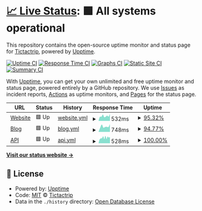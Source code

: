 # [📈 Live Status](https://status.tictactrip.eu): <!--live status--> **🟩 All systems operational**

This repository contains the open-source uptime monitor and status page for [Tictactrip](https://www.tictactrip.eu), powered by [Upptime](https://github.com/upptime/upptime).

[![Uptime CI](https://github.com/tictactrip/status/workflows/Uptime%20CI/badge.svg)](https://github.com/tictactrip/status/actions?query=workflow%3A%22Uptime+CI%22)
[![Response Time CI](https://github.com/tictactrip/status/workflows/Response%20Time%20CI/badge.svg)](https://github.com/tictactrip/status/actions?query=workflow%3A%22Response+Time+CI%22)
[![Graphs CI](https://github.com/tictactrip/status/workflows/Graphs%20CI/badge.svg)](https://github.com/tictactrip/status/actions?query=workflow%3A%22Graphs+CI%22)
[![Static Site CI](https://github.com/tictactrip/status/workflows/Static%20Site%20CI/badge.svg)](https://github.com/tictactrip/status/actions?query=workflow%3A%22Static+Site+CI%22)
[![Summary CI](https://github.com/tictactrip/status/workflows/Summary%20CI/badge.svg)](https://github.com/tictactrip/status/actions?query=workflow%3A%22Summary+CI%22)

With [Upptime](https://upptime.js.org), you can get your own unlimited and free uptime monitor and status page, powered entirely by a GitHub repository. We use [Issues](https://github.com/tictactrip/status/issues) as incident reports, [Actions](https://github.com/tictactrip/status/actions) as uptime monitors, and [Pages](https://status.tictactrip.eu) for the status page.

<!--start: status pages-->
<!-- This summary is generated by Upptime (https://github.com/upptime/upptime) -->
<!-- Do not edit this manually, your changes will be overwritten -->
<!-- prettier-ignore -->
| URL | Status | History | Response Time | Uptime |
| --- | ------ | ------- | ------------- | ------ |
| <img alt="" src="https://icons.duckduckgo.com/ip3/www.tictactrip.eu.ico" height="13"> [Website](https://www.tictactrip.eu) | 🟩 Up | [website.yml](https://github.com/tictactrip/status/commits/HEAD/history/website.yml) | <details><summary><img alt="Response time graph" src="./graphs/website/response-time-week.png" height="20"> 532ms</summary><br><a href="https://status.tictactrip.eu/history/website"><img alt="Response time 540" src="https://img.shields.io/endpoint?url=https%3A%2F%2Fraw.githubusercontent.com%2Ftictactrip%2Fstatus%2FHEAD%2Fapi%2Fwebsite%2Fresponse-time.json"></a><br><a href="https://status.tictactrip.eu/history/website"><img alt="24-hour response time 654" src="https://img.shields.io/endpoint?url=https%3A%2F%2Fraw.githubusercontent.com%2Ftictactrip%2Fstatus%2FHEAD%2Fapi%2Fwebsite%2Fresponse-time-day.json"></a><br><a href="https://status.tictactrip.eu/history/website"><img alt="7-day response time 532" src="https://img.shields.io/endpoint?url=https%3A%2F%2Fraw.githubusercontent.com%2Ftictactrip%2Fstatus%2FHEAD%2Fapi%2Fwebsite%2Fresponse-time-week.json"></a><br><a href="https://status.tictactrip.eu/history/website"><img alt="30-day response time 536" src="https://img.shields.io/endpoint?url=https%3A%2F%2Fraw.githubusercontent.com%2Ftictactrip%2Fstatus%2FHEAD%2Fapi%2Fwebsite%2Fresponse-time-month.json"></a><br><a href="https://status.tictactrip.eu/history/website"><img alt="1-year response time 554" src="https://img.shields.io/endpoint?url=https%3A%2F%2Fraw.githubusercontent.com%2Ftictactrip%2Fstatus%2FHEAD%2Fapi%2Fwebsite%2Fresponse-time-year.json"></a></details> | <details><summary><a href="https://status.tictactrip.eu/history/website">95.32%</a></summary><a href="https://status.tictactrip.eu/history/website"><img alt="All-time uptime 99.94%" src="https://img.shields.io/endpoint?url=https%3A%2F%2Fraw.githubusercontent.com%2Ftictactrip%2Fstatus%2FHEAD%2Fapi%2Fwebsite%2Fuptime.json"></a><br><a href="https://status.tictactrip.eu/history/website"><img alt="24-hour uptime 100.00%" src="https://img.shields.io/endpoint?url=https%3A%2F%2Fraw.githubusercontent.com%2Ftictactrip%2Fstatus%2FHEAD%2Fapi%2Fwebsite%2Fuptime-day.json"></a><br><a href="https://status.tictactrip.eu/history/website"><img alt="7-day uptime 95.32%" src="https://img.shields.io/endpoint?url=https%3A%2F%2Fraw.githubusercontent.com%2Ftictactrip%2Fstatus%2FHEAD%2Fapi%2Fwebsite%2Fuptime-week.json"></a><br><a href="https://status.tictactrip.eu/history/website"><img alt="30-day uptime 98.89%" src="https://img.shields.io/endpoint?url=https%3A%2F%2Fraw.githubusercontent.com%2Ftictactrip%2Fstatus%2FHEAD%2Fapi%2Fwebsite%2Fuptime-month.json"></a><br><a href="https://status.tictactrip.eu/history/website"><img alt="1-year uptime 99.85%" src="https://img.shields.io/endpoint?url=https%3A%2F%2Fraw.githubusercontent.com%2Ftictactrip%2Fstatus%2FHEAD%2Fapi%2Fwebsite%2Fuptime-year.json"></a></details>
| <img alt="" src="https://icons.duckduckgo.com/ip3/www.tictactrip.eu.ico" height="13"> [Blog](https://www.tictactrip.eu/blog) | 🟩 Up | [blog.yml](https://github.com/tictactrip/status/commits/HEAD/history/blog.yml) | <details><summary><img alt="Response time graph" src="./graphs/blog/response-time-week.png" height="20"> 748ms</summary><br><a href="https://status.tictactrip.eu/history/blog"><img alt="Response time 697" src="https://img.shields.io/endpoint?url=https%3A%2F%2Fraw.githubusercontent.com%2Ftictactrip%2Fstatus%2FHEAD%2Fapi%2Fblog%2Fresponse-time.json"></a><br><a href="https://status.tictactrip.eu/history/blog"><img alt="24-hour response time 856" src="https://img.shields.io/endpoint?url=https%3A%2F%2Fraw.githubusercontent.com%2Ftictactrip%2Fstatus%2FHEAD%2Fapi%2Fblog%2Fresponse-time-day.json"></a><br><a href="https://status.tictactrip.eu/history/blog"><img alt="7-day response time 748" src="https://img.shields.io/endpoint?url=https%3A%2F%2Fraw.githubusercontent.com%2Ftictactrip%2Fstatus%2FHEAD%2Fapi%2Fblog%2Fresponse-time-week.json"></a><br><a href="https://status.tictactrip.eu/history/blog"><img alt="30-day response time 1233" src="https://img.shields.io/endpoint?url=https%3A%2F%2Fraw.githubusercontent.com%2Ftictactrip%2Fstatus%2FHEAD%2Fapi%2Fblog%2Fresponse-time-month.json"></a><br><a href="https://status.tictactrip.eu/history/blog"><img alt="1-year response time 712" src="https://img.shields.io/endpoint?url=https%3A%2F%2Fraw.githubusercontent.com%2Ftictactrip%2Fstatus%2FHEAD%2Fapi%2Fblog%2Fresponse-time-year.json"></a></details> | <details><summary><a href="https://status.tictactrip.eu/history/blog">94.77%</a></summary><a href="https://status.tictactrip.eu/history/blog"><img alt="All-time uptime 99.78%" src="https://img.shields.io/endpoint?url=https%3A%2F%2Fraw.githubusercontent.com%2Ftictactrip%2Fstatus%2FHEAD%2Fapi%2Fblog%2Fuptime.json"></a><br><a href="https://status.tictactrip.eu/history/blog"><img alt="24-hour uptime 100.00%" src="https://img.shields.io/endpoint?url=https%3A%2F%2Fraw.githubusercontent.com%2Ftictactrip%2Fstatus%2FHEAD%2Fapi%2Fblog%2Fuptime-day.json"></a><br><a href="https://status.tictactrip.eu/history/blog"><img alt="7-day uptime 94.77%" src="https://img.shields.io/endpoint?url=https%3A%2F%2Fraw.githubusercontent.com%2Ftictactrip%2Fstatus%2FHEAD%2Fapi%2Fblog%2Fuptime-week.json"></a><br><a href="https://status.tictactrip.eu/history/blog"><img alt="30-day uptime 93.90%" src="https://img.shields.io/endpoint?url=https%3A%2F%2Fraw.githubusercontent.com%2Ftictactrip%2Fstatus%2FHEAD%2Fapi%2Fblog%2Fuptime-month.json"></a><br><a href="https://status.tictactrip.eu/history/blog"><img alt="1-year uptime 99.41%" src="https://img.shields.io/endpoint?url=https%3A%2F%2Fraw.githubusercontent.com%2Ftictactrip%2Fstatus%2FHEAD%2Fapi%2Fblog%2Fuptime-year.json"></a></details>
| <img alt="" src="https://icons.duckduckgo.com/ip3/api.tictactrip.eu.ico" height="13"> [API](https://api.tictactrip.eu/apistatus/maintenance) | 🟩 Up | [api.yml](https://github.com/tictactrip/status/commits/HEAD/history/api.yml) | <details><summary><img alt="Response time graph" src="./graphs/api/response-time-week.png" height="20"> 528ms</summary><br><a href="https://status.tictactrip.eu/history/api"><img alt="Response time 580" src="https://img.shields.io/endpoint?url=https%3A%2F%2Fraw.githubusercontent.com%2Ftictactrip%2Fstatus%2FHEAD%2Fapi%2Fapi%2Fresponse-time.json"></a><br><a href="https://status.tictactrip.eu/history/api"><img alt="24-hour response time 659" src="https://img.shields.io/endpoint?url=https%3A%2F%2Fraw.githubusercontent.com%2Ftictactrip%2Fstatus%2FHEAD%2Fapi%2Fapi%2Fresponse-time-day.json"></a><br><a href="https://status.tictactrip.eu/history/api"><img alt="7-day response time 528" src="https://img.shields.io/endpoint?url=https%3A%2F%2Fraw.githubusercontent.com%2Ftictactrip%2Fstatus%2FHEAD%2Fapi%2Fapi%2Fresponse-time-week.json"></a><br><a href="https://status.tictactrip.eu/history/api"><img alt="30-day response time 491" src="https://img.shields.io/endpoint?url=https%3A%2F%2Fraw.githubusercontent.com%2Ftictactrip%2Fstatus%2FHEAD%2Fapi%2Fapi%2Fresponse-time-month.json"></a><br><a href="https://status.tictactrip.eu/history/api"><img alt="1-year response time 591" src="https://img.shields.io/endpoint?url=https%3A%2F%2Fraw.githubusercontent.com%2Ftictactrip%2Fstatus%2FHEAD%2Fapi%2Fapi%2Fresponse-time-year.json"></a></details> | <details><summary><a href="https://status.tictactrip.eu/history/api">100.00%</a></summary><a href="https://status.tictactrip.eu/history/api"><img alt="All-time uptime 99.92%" src="https://img.shields.io/endpoint?url=https%3A%2F%2Fraw.githubusercontent.com%2Ftictactrip%2Fstatus%2FHEAD%2Fapi%2Fapi%2Fuptime.json"></a><br><a href="https://status.tictactrip.eu/history/api"><img alt="24-hour uptime 100.00%" src="https://img.shields.io/endpoint?url=https%3A%2F%2Fraw.githubusercontent.com%2Ftictactrip%2Fstatus%2FHEAD%2Fapi%2Fapi%2Fuptime-day.json"></a><br><a href="https://status.tictactrip.eu/history/api"><img alt="7-day uptime 100.00%" src="https://img.shields.io/endpoint?url=https%3A%2F%2Fraw.githubusercontent.com%2Ftictactrip%2Fstatus%2FHEAD%2Fapi%2Fapi%2Fuptime-week.json"></a><br><a href="https://status.tictactrip.eu/history/api"><img alt="30-day uptime 99.67%" src="https://img.shields.io/endpoint?url=https%3A%2F%2Fraw.githubusercontent.com%2Ftictactrip%2Fstatus%2FHEAD%2Fapi%2Fapi%2Fuptime-month.json"></a><br><a href="https://status.tictactrip.eu/history/api"><img alt="1-year uptime 99.88%" src="https://img.shields.io/endpoint?url=https%3A%2F%2Fraw.githubusercontent.com%2Ftictactrip%2Fstatus%2FHEAD%2Fapi%2Fapi%2Fuptime-year.json"></a></details>

<!--end: status pages-->

[**Visit our status website →**](https://status.tictactrip.eu)

## 📄 License

- Powered by: [Upptime](https://github.com/upptime/upptime)
- Code: [MIT](./LICENSE) © [Tictactrip](https://www.tictactrip.eu)
- Data in the `./history` directory: [Open Database License](https://opendatacommons.org/licenses/odbl/1-0/)
